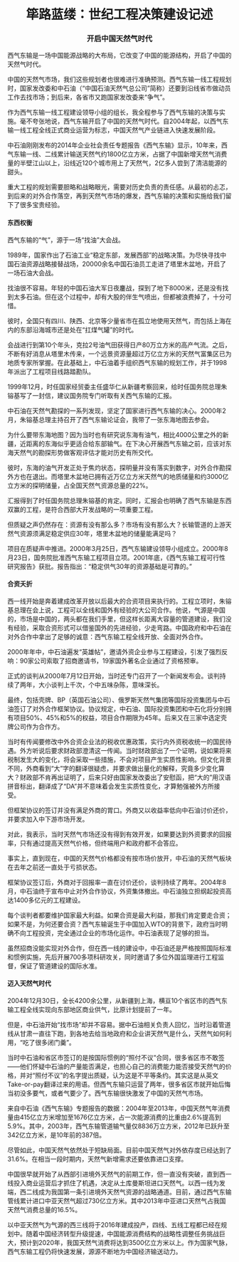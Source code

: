 # <center> 筚路蓝缕：世纪工程决策建设记述

### <center> 开启中国天然气时代

西气东输是一场中国能源战略的大布局，它改变了中国的能源结构，开启了中国的天然气时代。

中国的天然气市场，我们这些规划者也很难进行准确预测。西气东输一线工程规划时，国家发改委和中石油（“中国石油天然气总公司”简称）还要到沿线省市做动员工作去找市场；到后来，各省市又跑国家发改委来“争气”。

作为西气东输一线工程建设领导小组的组长，我全程参与了西气东输的决策与实施。毫不夸张地说，西气东输开启了中国的天然气时代。自2004年起，以西气东输一线工程全线正式商业运营为标志，中国天然气产业链进入快速发展阶段。

中石油刚刚发布的2014年企业社会责任专题报告《西气东输》显示，10年来，西气东输一线、二线累计输送天然气约1800亿立方米，占据了中国新增天然气消费量的半壁江山以上，沿线近120个城市用上了天然气，2亿多人尝到了清洁能源的甜头。

重大工程的规划需要胆略和战略眼光，需要对历史负责的责任感。从最初的忐忑，到后来的对外合作落空，再到天然气市场的爆发，西气东输的决策和实施给我们留下了很多宝贵经验。

#### 东西权衡

西气东输的“气”，源于一场“找油”大会战。

1989年，国家作出了石油工业“稳定东部，发展西部”的战略决策。为尽快寻找中国石油资源战略接替战场，20000余名中国石油员工走进了塔里木盆地，开启了一场石油大会战。

找油很不容易。年轻的中国石油大军日夜鏖战，探到了地下8000米，还是没有找到太多石油。但在这个过程中，却有大股的伴生气喷出，但都被浪费掉了，十分可惜。

彼时，全国只有四川、陕西、北京等少量省市在孤立地使用天然气，而包括上海在内的东部沿海城市还是处在“扛煤气罐”的时代。

会战进行到第10个年头，克拉2号油气田获得日产80万立方米的高产气流。之后，不断有好消息从塔里木传来，一个远景资源量超过万亿立方米的天然气富集区已为地质专家所掌握。在此基础上，中石油着手组织西气东输的规划工作，并于1998年派出了工程项目线路踏勘队。

1999年12月，时任国家经贸委主任盛华仁从新疆考察回来，给时任国务院总理朱镕基写了一封信，建议国务院专门听取有关西气东输的汇报。

中石油在天然气勘探的一系列发现，坚定了国家进行西气东输的决心。2000年2月，朱镕基总理主持召开了西气东输论证会，我带了一张东海地图去参会。

为什么要带东海地图？因为当时也有研究说东海有油气，相比4000公里之外的新疆，近距离的东海似乎更适合给东部输气。在下决心开展西气东输之前，应该对东海天然气的勘探形势做客观评估才能对历史有所交代。

彼时，东海的油气开发正处于焦灼状态，探明量并没有落实到数字，对外合作勘探外方也在退出。而塔里木盆地已拥有近万亿立方米天然气的地质储量和约3000亿立方米的探明储量，占全国天然气资源总量的22%。

汇报得到了时任国务院总理朱镕基的肯定。同时，汇报会也明确了西气东输是东西双赢的工程，是符合西部大开发战略的一项重要工程。

但质疑之声仍然存在：资源有没有那么多？市场有没有那么大？长输管道的上游天然气资源须满足稳定供应30年，塔里木盆地的储量能满足吗？

项目在质疑声中推进。2000年3月25日，西气东输建设领导小组成立。2000年8月23日，国务院批准西气东输工程项目立项。2001年底，《西气东输工程可行性研究报告》获批。报告指出：“稳定供气30年的资源基础是可靠的。”

#### 合资夭折

西一线开始是奔着建成改革开放以后最大的合资项目来执行的。工程立项时，朱镕基总理在会上说，工程可以全线和国外有经验的大公司合作。他说，气源是中国的，市场是中国的，两头都在我们手里，但这样长距离大容量的管道建设，我们没有经验，采取合资形式可以借鉴国外的先进经验，少走弯路。中国政府和中石油在对外合作中拿出了足够的诚意：西气东输工程全线开放、全面对外合作。

2000年年中，中石油遍发“英雄帖”，邀请外资企业参与工程建设，引发了强烈反响：90家公司索取了招商邀请书，19家国外著名企业通过了资格预审。

正式的谈判从2000年7月12日开始，当时还专门召开了一个新闻发布会。谈判持续了两年，大小谈判上千次，个中五味杂陈，意味深长。

最终，包括壳牌、BP（英国石油公司）、俄罗斯天然气集团等国际投资集团与中石油签订了对外合作框架协议。协议规定，中石油、国际投资集团和中石化将分别拥有项目50%、45%和5%的权益，项目合作期限为45年。后来又在三家中选定壳牌公司作为合作方。

当时有传闻要修改中外合资企业法的税收优惠政策，实行内外资税收统一的国民待遇。外方听说后要求财政部澄清这一传闻。当时财政部出了一个证明，说如果将来税制发生大的变化，将会采取一些措施，不会对项目产生实质性影响。但文化背景不同，外商看到“大”字的翻译很疑虑，并要求做出量化的解释，究竟多少变化算大？财政部不肯再出证明了，后来只好由国家发改委出了安慰函，把“大的”用汉语拼音标出，翻译成了“DA”并不意味着会发生实质性变化，才算勉强被外方所接受。

但框架协议的签订并没有满足外商的胃口。外商又以收益率低向中石油讨价还价，并要求加入中下游市场开发。

对此，我表示，当时天然气市场还没有得到有效开发，如果要达到外资要求的回报率，只有通过提高天然气价格，但终端用户和政府都不会答应。

事实上，直到现在，中国的天然气价格都没有按市场价放开，中石油的天然气板块在去年之前还一直处于亏损状态。

框架协议签订后，外商对于回报率一直在讨价还价，谈判持续了两年。2004年8月，中石油终于宣布中止对外合作协议，外资集体撤出。中石油独立担纲起投资高达1400多亿元的工程建设。

每个谈判者都要维护国家最大利益。如果合资是最大利益，那我们肯定要走合资；如果不是，为何还要合资？西气东输诞生于中国加入WTO的背景下，政府当时明确不向工程投资，完全通过企业的市场化运作。中石油表现了足够的担当。

虽然招商没能实现对外合作，但在西一线的建设中，中石油还是严格按照国际标准和惯例实施，先后开展700多项科研攻关，同时邀请了多位外国监理进行工程监督，保证了管道建设的国际水准。

#### 迈入天然气时代

2004年12月30日，全长4200余公里，从新疆到上海，横亘10个省区市的西气东输工程全线实现向东部地区商业供气，比原计划提前了一年。

但是，中石油开始“找市场”却并不容易。据中石油相关负责人回忆，当时沿着管道线从甘肃一直往下跑，到各地去给当地政府和企业讲天然气是什么，天然气如何利用，“吃了很多闭门羹”。

当时中石油和省区市签订的是按国际惯例的“照付不议”合同，很多省区市不敢签——他们怀疑中石油的产量能否满足，也担心自己的消费能力能否接受天然气的价格，并对“照付不议”的名字提出质疑，认为这是不平等条约。其实这是从英文Take-or-pay翻译过来的用语。但西气东输只运营了两年，很多省区市就开始后悔当初没多要气，或者气要少了。西气东输很快激发了中国的天然气市场。

来自中石油《西气东输》专题报告的数据：2004年至2013年，中国天然气年消费量由415亿立方米增加至1676亿立方米，占一次能源消费的比重由2.6%提高到5.9%。其中，2003年，西气东输管道输气量仅8836万立方米，2012年已跃升至342亿立方米，是10年前的387倍。

尽管如此，中国天然气依然处于短缺局面。目前中国天然气对外依存度已经达到了31.6%。在相当一段时期内，天然气新增需求还要依靠进口支撑。

中国很早就开始了从西部引进境外天然气的前期工作，但一直没有突破，直到西一线投入商业运营后才抓住了机遇，决定从土库曼斯坦进口天然气。以西一线为发端，西二线成为我国第一条引进境外天然气资源的战略通道。目前，通过西气东输管线累计进口中亚天然气超过730亿立方米。其中2013年中亚进口天然气占我国天然气消费总量的16.5%。

以中亚天然气为气源的西三线将于2016年建成投产，四线、五线工程都已经在规划中。随着中国经济转型升级提速，中国能源消费结构的战略性调整任务挑战巨大，预计到2020年，我国天然气消费将达到3500亿立方米以上。作为国家气脉，西气东输工程仍将快速发展，源源不断地为中国经济输送动力。